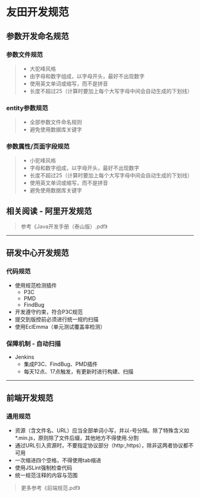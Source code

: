 # 友田开发规范

## 参数开发命名规范

### 参数文件规范
>- 大驼峰风格
>- 由字母和数字组成，以字母开头，最好不出现数字
>- 使用英文单词或缩写，而不是拼音
>- 长度不超过25（计算时要加上每个大写字母中间会自动生成的下划线）

### entity参数规范
>- 全部参数文件命名规则
>- 避免使用数据库关键字

### 参数属性/页面字段规范
>- 小驼峰风格
>- 字母和数字组成，以字母开头，最好不出现数字
>- 长度不超过25（计算时要加上每个大写字母中间会自动生成的下划线）
>- 使用英文单词或缩写，而不是拼音
>- 避免使用数据库关键字

## 相关阅读 - 阿里开发规范
>参考《Java开发手册（泰山版）.pdf》

---

## 研发中心开发规范

### 代码规范
- 使用规范检测插件
   - P3C
   - PMD
   - FindBug
- 开发遵守约束，符合P3C规范
- 提交到版控前必须进行统一规约扫描
- 使用EclEmma（单元测试覆盖率检测）

### 保障机制 - 自动扫描
- Jenkins
   - 集成P3C、FindBug、PMD插件
   - 每天12点、17点触发，有更新时进行构建、扫描

---

## 前端开发规范

### 通用规范

- 资源（含文件名、URL）应当全部单词小写，并以-号分隔。除了特殊含义如*.min.js，原则除了文件后缀，其他地方不得使用.分割
- 通过URL引入资源时，不要指定协议部分（http:,https），除非这两者协议都不可用
- 一次缩进四个空格，不得使用tab缩进
- 使用JSLint强制检查代码
- 统一规范注释的内容与范围

>更多参考《前端规范.pdf》